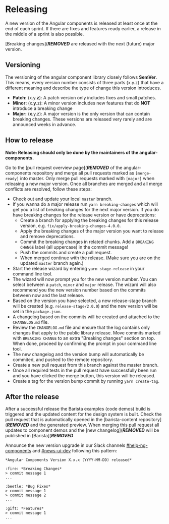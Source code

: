 # Releasing

A new version of the Angular components is released at least once at the end of
each sprint. If there are fixes and features ready earlier, a release in the
middle of a sprint is also possible.

[Breaking changes](***REMOVED***
are released with the next (future) major version.

## Versioning

The versioning of the angular component library closely follows **SemVer**. This
means, every version number consists of three parts (x.y.z) that have a
different meaning and describe the type of change this version introduces.

- **Patch:** (x.y.**z**): A patch version only includes fixes and small patches.
- **Minor:** (x.**y**.z): A minor version includes new features that do **NOT**
  introduce a breaking change
- **Major:** (**x**.y.z): A major version is the only version that can contain
  breaking changes. These versions are released very rarely and are announced
  weeks in advance.

## How to release

**Note: Releasing should only be done by the maintainers of the
angular-components.**

Go to the
[pull request overview page](***REMOVED***
of the angular-components repository and merge all pull requests marked as
`[merge-ready]` into master. Only merge pull requests marked with `[major]` when
releasing a new major version. Once all branches are merged and all merge
conflicts are resolved, follow these steps:

- Check out and update your local `master` branch.
- If you wanna do a major release run `yarn breaking-changes` which will get you
  a list of breaking changes for the next major version. If you do have breaking
  changes for the release version or have deprecations:
  - Create a branch for applying the breaking changes for this release version,
    e.g. `fix/apply-breaking-changes-4.0.0`.
  - Apply the breaking changes of the major version you want to release and
    remove deprecations.
  - Commit the breaking changes in related chunks. Add a `BREAKING CHANGE` label
    (all uppercase) in the commit message!
  - Push the commits and create a pull request.
  - When merged continue with the release. (Make sure you are on the updated
    `master` branch again.)
- Start the release wizard by entering `yarn stage-release` in your command line
  tool.
- The wizard will now prompt you for the new version number. You can select
  between a `patch`, `minor` and `major` release. The wizard will also recommend
  you the new version number based on the commits between now and the last
  release.
- Based on the version you have selected, a new release-stage branch will be
  created (e.g. `release-stage/2.0.0`) and the new version will be set in the
  `package.json`.
- A changelog based on the commits will be created and attached to the
  `CHANGELOG.md` file.
- Review the `CHANGELOG.md` file and ensure that the log contains only changes
  that apply to the public library release. Move commits marked with
  `BREAKING CHANGE` to an extra "Breaking changes" section on top. When done,
  proceed by confirming the prompt in your command line tool.
- The new changelog and the version bump will automatically be commited, and
  pushed to the remote repository.
- Create a new pull request from this branch against the master branch.
- Once all required tests in the pull request have successfully been run and you
  have clicked the merge button, this version will be released.
- Create a tag for the version bump commit by running `yarn create-tag`.

## After the release

After a successful release the Barista examples (code demos) build is triggered
and the updated content for the design system is built. Check the pull request
that is automatically opened in the
[barista-content repository](***REMOVED***
and the generated preview. When merging this pull request all updates to
component demos and the
[new changelog](***REMOVED*** will be
published in [Barista](***REMOVED***

Announce the new version upgrade in our Slack channels
[#help-ng-components](https://dynatrace.slack.com/messages/CJUCU3J6T) and
[#news-ui-dev](https://dynatrace.slack.com/messages/C9CCJJ9M1) following this
pattern:

```
*Angular Components Version X.x.x (YYYY-MM-DD) released*

:fire: *Breaking Changes*
> commit message 1
...

:beetle: *Bug Fixes*
> commit message 1
> commit message 2
...

:gift: *Features*
> commit message 1
...
```
